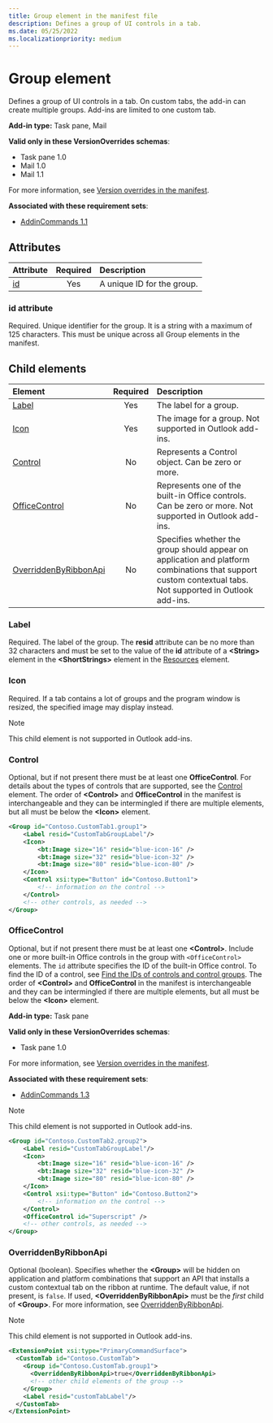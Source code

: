 ```yaml
---
title: Group element in the manifest file
description: Defines a group of UI controls in a tab. 
ms.date: 05/25/2022
ms.localizationpriority: medium
---
```


# Group element

Defines a group of UI controls in a tab. On custom tabs, the add-in can create multiple groups. Add-ins are limited to one custom tab.

**Add-in type:** Task pane, Mail

**Valid only in these VersionOverrides schemas**:

- Task pane 1.0
- Mail 1.0
- Mail 1.1

For more information, see [Version overrides in the manifest](/office/dev/add-ins/develop/add-in-manifests#version-overrides-in-the-manifest).

**Associated with these requirement sets**:

- [AddinCommands 1.1](../requirement-sets/common/add-in-commands-requirement-sets.md) 

## Attributes

|  Attribute  |  Required  |  Description  |
|:-----|:-----:|:-----|
|  [id](#id-attribute)  |  Yes  | A unique ID for the group.|

### id attribute

Required. Unique identifier for the group. It is a string with a maximum of 125 characters. This must be unique across all Group elements in the manifest.

## Child elements

|  Element |  Required  |  Description  |
|:-----|:-----:|:-----|
|  [Label](#label)      | Yes |  The label for a group.  |
|  [Icon](icon.md)      | Yes |  The image for a group. Not supported in Outlook add-ins. |
|  [Control](#control)    | No |  Represents a Control object. Can be zero or more.  |
|  [OfficeControl](#officecontrol)  | No | Represents one of the built-in Office controls. Can be zero or more. Not supported in Outlook add-ins.|
|  [OverriddenByRibbonApi](overriddenbyribbonapi.md)      | No |  Specifies whether the group should appear on application and platform combinations that support custom contextual tabs. Not supported in Outlook add-ins. |

### Label

Required. The label of the group. The **resid** attribute can be no more than 32 characters and must be set to the value of the **id** attribute of a **\<String\>** element in the **\<ShortStrings\>** element in the [Resources](resources.md) element.

### Icon

Required. If a tab contains a lot of groups and the program window is resized, the specified image may display instead.

> [!NOTE]
> This child element is not supported in Outlook add-ins.

### Control

Optional, but if not present there must be at least one **OfficeControl**. For details about the types of controls that are supported, see the [Control](control.md) element. The order of **\<Control\>** and **OfficeControl** in the manifest is interchangeable and they can be intermingled if there are multiple elements, but all must be below the **\<Icon\>** element.

```xml
<Group id="Contoso.CustomTab1.group1">
    <Label resid="CustomTabGroupLabel"/>
    <Icon>
        <bt:Image size="16" resid="blue-icon-16" />
        <bt:Image size="32" resid="blue-icon-32" />
        <bt:Image size="80" resid="blue-icon-80" />
    </Icon>
    <Control xsi:type="Button" id="Contoso.Button1">
        <!-- information on the control -->
    </Control>
    <!-- other controls, as needed -->
</Group>
```

### OfficeControl

Optional, but if not present there must be at least one **\<Control\>**. Include one or more built-in Office controls in the group with `<OfficeControl>` elements. The `id` attribute specifies the ID of the built-in Office control. To find the ID of a control, see [Find the IDs of controls and control groups](/office/dev/add-ins/design/built-in-button-integration#find-the-ids-of-controls-and-control-groups). The order of **\<Control\>** and **OfficeControl** in the manifest is interchangeable and they can be intermingled if there are multiple elements, but all must be below the **\<Icon\>** element.

**Add-in type:** Task pane

**Valid only in these VersionOverrides schemas**:

- Task pane 1.0

For more information, see [Version overrides in the manifest](/office/dev/add-ins/develop/add-in-manifests#version-overrides-in-the-manifest).

**Associated with these requirement sets**:

- [AddinCommands 1.3](../requirement-sets/common/add-in-commands-requirement-sets.md)

> [!NOTE]
> This child element is not supported in Outlook add-ins.

```xml
<Group id="Contoso.CustomTab2.group2">
    <Label resid="CustomTabGroupLabel"/>
    <Icon>
        <bt:Image size="16" resid="blue-icon-16" />
        <bt:Image size="32" resid="blue-icon-32" />
        <bt:Image size="80" resid="blue-icon-80" />
    </Icon>
    <Control xsi:type="Button" id="Contoso.Button2">
        <!-- information on the control -->
    </Control>
    <OfficeControl id="Superscript" />
    <!-- other controls, as needed -->
</Group>
```

### OverriddenByRibbonApi

Optional (boolean). Specifies whether the **\<Group\>** will be hidden on application and platform combinations that support an API that installs a custom contextual tab on the ribbon at runtime. The default value, if not present, is `false`. If used, **\<OverriddenByRibbonApi\>** must be the *first* child of **\<Group\>**. For more information, see [OverriddenByRibbonApi](overriddenbyribbonapi.md).

> [!NOTE]
> This child element is not supported in Outlook add-ins.

```xml
<ExtensionPoint xsi:type="PrimaryCommandSurface">
  <CustomTab id="Contoso.CustomTab">
    <Group id="Contoso.CustomTab.group1">
      <OverriddenByRibbonApi>true</OverriddenByRibbonApi>
      <!-- other child elements of the group -->
    </Group>
    <Label resid="customTabLabel"/>
  </CustomTab>
</ExtensionPoint>
```
